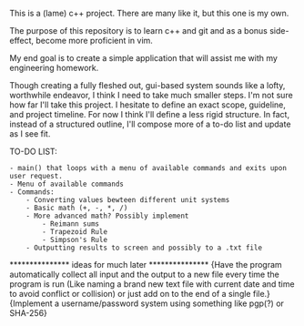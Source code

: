 This is a (lame) c++ project. There are many like it, but this one is my own.

The purpose of this repository is to learn c++ and git and as a bonus side-effect, become more proficient in vim.

My end goal is to create a simple application that will assist me with my engineering homework.

Though creating a fully fleshed out, gui-based system sounds like a lofty, worthwhile endeavor, I think I need to take much smaller steps. I'm not sure how far I'll take this project. I hesitate to define an exact scope, guideline, and project timeline. For now I think I'll define a less rigid structure. In fact, instead of a structured outline, I'll compose more of a to-do list and update as I see fit.

TO-DO LIST:

	- main() that loops with a menu of available commands and exits upon user request.
	- Menu of available commands
	- Commands:
		- Converting values bewteen different unit systems
		- Basic math (+, -, *, /)
		- More advanced math? Possibly implement
			- Reimann sums
			- Trapezoid Rule
			- Simpson's Rule
		- Outputting results to screen and possibly to a .txt file
		
		
*************** ideas for much later ***************
	{Have the program automatically collect all input and the output to a new file every time the program is run (Like naming a brand new text file with current date and time to avoid conflict or collision) or just add on to the end of a single file.}
	{Implement a username/password system using something like pgp(?) or SHA-256}




